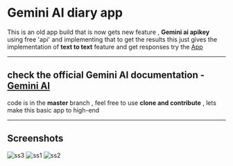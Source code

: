 # Gemini AI diary app 

This is an old app build that is now gets new feature , __Gemini ai apikey__
using free 'api' and implementing that to get the results 
this just gives the implementation of __text to text__ feature and get responses 
try the [App](https://drive.google.com/file/d/1VRBzX4uQj4vxgTZeTSuc1ZZxUvoFDBdm/view?usp=sharing)
***
## check the official Gemini AI documentation - [Gemini AI](https://ai.google.dev/tutorials/android_quickstart#multi-turn-conversations-chat)

code is in the **master** branch , feel free to use __clone and contribute__ , lets make this basic app to high-end
***
## Screenshots 
![ss3](https://github.com/pranshusingh/Gemini-AI-diary-app/assets/42331128/3d57144a-688b-408a-8102-3700aab470c4) ![ss1](https://github.com/pranshusingh/Gemini-AI-diary-app/assets/42331128/ea8cb269-d21f-4ea9-988d-0532fe03e475) ![ss2](https://github.com/pranshusingh/Gemini-AI-diary-app/assets/42331128/02ecd6f3-e56c-4da5-b415-f3d99a1572cc) 
